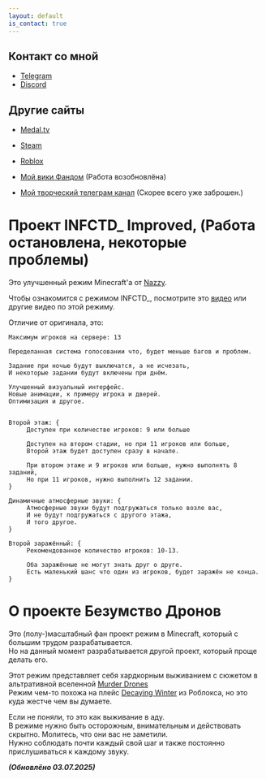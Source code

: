 ```yaml
---
layout: default
is_contact: true
---
```


## Контакт со мной

- [Telegram](https://t.me/Glebun08)
- [Discord](https://discordapp.com/users/805832764438872135 "Ник: Glebun08")



## Другие сайты

- [Medal.tv](https://medal.tv/ru/u/Gleb_Lisovskiy2008?invite=ur-MSx5SnosMjg1NzMzNjY0LA)  
- [Steam](https://steamcommunity.com/id/Glebun08)  
- [Roblox](https://www.roblox.com/users/3574577262/profile)  

- [Мой вики Фандом](https://the-madness-of-drones.fandom.com/ru/wiki/The_Madness_of_Drones_%D0%92%D0%B8%D0%BA%D0%B8) (Работа возобновлёна)
- [Мой творческий телеграм канал](https://t.me/glebstorage) (Скорее всего уже заброшен.)



# Проект **INFCTD_ Improved, (Работа остановлена, некоторые проблемы)**
Это улучшенный режим Minecraft'а от [Nazzy](https://youtube.com/@nazzychannel?si=9bh5aHxd3nXe46Vh).  

Чтобы ознакомится с режимом INFCTD_, посмотрите это [видео](https://youtu.be/bfb2T1Wcxdc?si=upzNGQTE9_sPd2fR) или другие видео по этой режиму.  

Отличие от оригинала, это:  
	
	Максимум игроков на сервере: 13

	Переделанная система голосовании что, будет меньше багов и проблем.

	Задание при ночью будут выключатся, а не исчезать,  
	И некоторые задании будут включены при днём.
	
	Улучшенный визуальный интерфейс.  
	Новые анимации, к примеру игрока и дверей.  
	Оптимизация и другое.
		

	Второй этаж: {  
		 Доступен при количестве игроков: 9 или больше  

		 Доступен на втором стадии, но при 11 игроков или больше,  
		 Второй этаж будет доступен сразу в начале.  
		
		 При втором этаже и 9 игроков или больше, нужно выполнять 8 заданий,  
		 Но при 11 игроков, нужно выполнить 12 задании.  
	}

	Динамичные атмосферные звуки: {  
		 Атмосферные звуки будут подгружаться только возле вас,  
		 И не будут подгружаться с другого этажа,  
		 И того другое.  
	}  

	Второй заражённый: {
		 Рекомендованное количество игроков: 10-13.

		 Оба заражённые не могут знать друг о друге.
		 Есть маленький шанс что один из игроков, будет заражён не конца.
	}   
	




# О проекте **Безумство Дронов**

Это (полу-)масштабный фан проект режим в Minecraft, который с большим трудом разрабатывается.  
Но на данный момент разрабатывается другой проект, который проще делать его.

Этот режим представляет себя хардкорным выживанием с сюжетом в альтративной вселенной [Murder Drones](https://www.youtube.com/watch?v=mImFz8mkaHo&list=PLHovnlOusNLiJz3sm0d5i2Evwa2LDLdrg)  
Режим чем-то похожа на плейс [Decaying Winter](https://www.roblox.com/games/13438553315/Decaying-Winter) из Роблокса, но это куда жестче чем вы думаете.  

Если не поняли, то это как выживание в аду.  
В режиме нужно быть осторожным, внимательным и действовать скрытно. Молитесь, что они вас не заметили.  
Нужно соблюдать почти каждый свой шаг и также постоянно прислушиваться к каждому звуку.





***(Обновлёно 03.07.2025)***  
  
